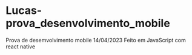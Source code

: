 # Lucas-prova_desenvolvimento_mobile
Prova de desemvolvimento mobile 14/04/2023
Feito em JavaScript com react native
